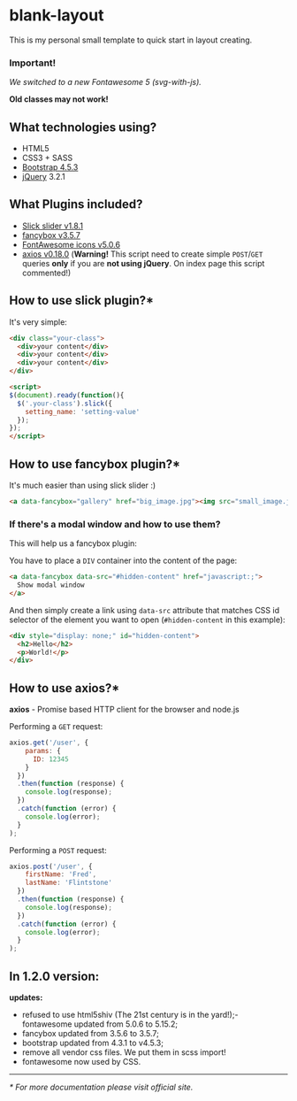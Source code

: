 # blank-layout

This is my personal small template to quick start in layout creating.

### Important!

*We switched to a new Fontawesome 5 (svg-with-js).*

__Old classes may not work!__

## What technologies using?
- HTML5
- CSS3 + SASS
- [Bootstrap 4.5.3](https://getbootstrap.com/docs/4.5/)
- [jQuery](https://jquery.com/) 3.2.1

## What Plugins included?
- [Slick slider v1.8.1](http://kenwheeler.github.io/slick/)
- [fancybox v3.5.7](http://fancyapps.com/fancybox/3/)
- [FontAwesome icons v5.0.6](http://fontawesome.com)
- [axios v0.18.0](https://www.npmjs.com/package/axios) (**Warning!** This script need to create simple `POST`/`GET` queries **only** if you are **not using jQuery**. On index page this script commented!)

## How to use slick plugin?*
It's very simple:
```html
<div class="your-class">
  <div>your content</div>
  <div>your content</div>
  <div>your content</div>
</div>

<script>
$(document).ready(function(){
  $('.your-class').slick({
    setting_name: 'setting-value'
  });
});
</script>
```

## How to use fancybox plugin?*
It's much easier than using slick slider :)
```html
<a data-fancybox="gallery" href="big_image.jpg"><img src="small_image.jpg"></a>
```

### If there's a modal window and how to use them?

This will help us a fancybox plugin:

You have to place a `DIV` container into the content of the page:
```html
<a data-fancybox data-src="#hidden-content" href="javascript:;">
  Show modal window
</a>
```

And then simply create a link using `data-src` attribute that matches CSS id selector of the element you want to open (`#hidden-content` in this example):
```html
<div style="display: none;" id="hidden-content">
  <h2>Hello</h2>
  <p>World!</p>
</div>
```

## How to use axios?*
**axios** - Promise based HTTP client for the browser and node.js

Performing a `GET` request:
```javascript
axios.get('/user', {
    params: {
      ID: 12345
    }
  })
  .then(function (response) {
    console.log(response);
  })
  .catch(function (error) {
    console.log(error);
  }
);
```
Performing a `POST` request:
```javascript
axios.post('/user', {
    firstName: 'Fred',
    lastName: 'Flintstone'
  })
  .then(function (response) {
    console.log(response);
  })
  .catch(function (error) {
    console.log(error);
  }
);
```

## In 1.2.0 version:

**updates:**
- refused to use html5shiv (The 21st century is in the yard!);- fontawesome updated from 5.0.6 to 5.15.2;
- fancybox updated from 3.5.6 to 3.5.7;
- bootstrap updated from 4.3.1 to v4.5.3;
- remove all vendor css files. We put them in scss import!
- fontawesome now used by CSS.

***

*\* For more documentation please visit official site.*
